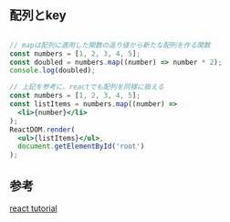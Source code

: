 ## 配列とkey

```jsx

// mapは配列に適用した関数の返り値から新たな配列を作る関数
const numbers = [1, 2, 3, 4, 5];
const doubled = numbers.map((number) => number * 2);
console.log(doubled);

// 上記を参考に、reactでも配列を同様に扱える
const numbers = [1, 2, 3, 4, 5];
const listItems = numbers.map((number) =>
  <li>{number}</li>
);
ReactDOM.render(
  <ul>{listItems}</ul>,
  document.getElementById('root')
);
```

## 参考

[react tutorial][*1]


[*1]:https://facebook.github.io/react/docs/lists-and-keys.html